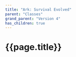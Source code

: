 ```yaml
---
title: "Ark: Survival Evolved"
parent: "Classes"
grand_parent: "Version 4"
has_children: true
---
```

# {{page.title}}